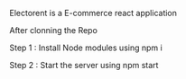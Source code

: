 Electorent is a E-commerce react application


After clonning the Repo

Step 1 : Install Node modules using npm i

Step 2 : Start the server using npm start
